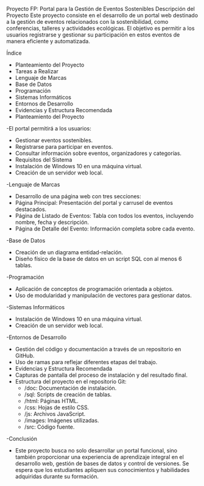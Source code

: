 Proyecto FP: Portal para la Gestión de Eventos Sostenibles
Descripción del Proyecto
Este proyecto consiste en el desarrollo de un portal web destinado a la gestión de eventos relacionados con la sostenibilidad, como conferencias, talleres y actividades ecológicas. El objetivo es permitir a los usuarios registrarse y gestionar su participación en estos eventos de manera eficiente y automatizada.

Índice
  - Planteamiento del Proyecto
  - Tareas a Realizar
  - Lenguaje de Marcas
  - Base de Datos
  - Programación
  - Sistemas Informáticos
  - Entornos de Desarrollo
  - Evidencias y Estructura Recomendada
  - Planteamiento del Proyecto


-El portal permitirá a los usuarios:
 - Gestionar eventos sostenibles.
 - Registrarse para participar en eventos.
 - Consultar información sobre eventos, organizadores y categorías.
 - Requisitos del Sistema
 - Instalación de Windows 10 en una máquina virtual.
 - Creación de un servidor web local.


-Lenguaje de Marcas
   - Desarrollo de una página web con tres secciones:
   - Página Principal: Presentación del portal y carrusel de eventos destacados.
   - Página de Listado de Eventos: Tabla con todos los eventos, incluyendo nombre, fecha y descripción.
   - Página de Detalle del Evento: Información completa sobre cada evento.



-Base de Datos
  - Creación de un diagrama entidad-relación.
  - Diseño físico de la base de datos en un script SQL con al menos 6 tablas.



-Programación
  - Aplicación de conceptos de programación orientada a objetos.
  - Uso de modularidad y manipulación de vectores para gestionar datos.


-Sistemas Informáticos
  - Instalación de Windows 10 en una máquina virtual.
  - Creación de un servidor web local.


-Entornos de Desarrollo
  - Gestión del código y documentación a través de un repositorio en GitHub.
  - Uso de ramas para reflejar diferentes etapas del trabajo.
  - Evidencias y Estructura Recomendada
  - Capturas de pantalla del proceso de instalación y del resultado final.
  - Estructura del proyecto en el repositorio Git:
     - /doc: Documentación de instalación.
     - /sql: Scripts de creación de tablas.
     - /html: Páginas HTML.
     - /css: Hojas de estilo CSS.
     - /js: Archivos JavaScript.
     - /images: Imágenes utilizadas.
     - /src: Código fuente.
      
-Conclusión
   - Este proyecto busca no solo desarrollar un portal funcional, sino también proporcionar una experiencia de aprendizaje integral en el desarrollo web, gestión de bases de datos y control de versiones. Se espera 
     que los estudiantes apliquen sus conocimientos y habilidades adquiridas durante su formación.









    
